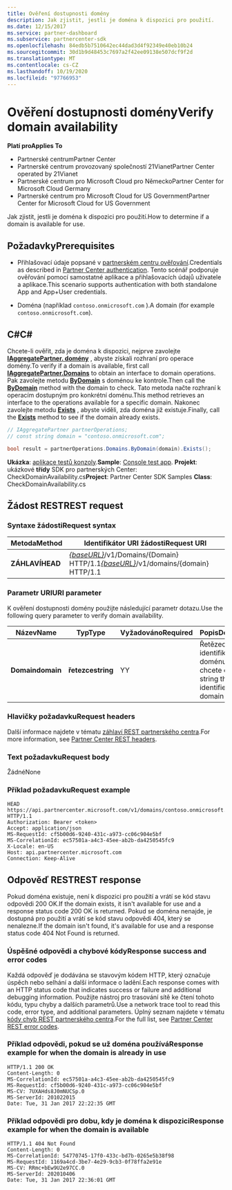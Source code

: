 ```yaml
---
title: Ověření dostupnosti domény
description: Jak zjistit, jestli je doména k dispozici pro použití.
ms.date: 12/15/2017
ms.service: partner-dashboard
ms.subservice: partnercenter-sdk
ms.openlocfilehash: 84edb5b7510642ec44dad3d4f92349e40eb10b24
ms.sourcegitcommit: 30d1b9d48453c7697a2f42ee09138e507dcf9f2d
ms.translationtype: MT
ms.contentlocale: cs-CZ
ms.lasthandoff: 10/19/2020
ms.locfileid: "97766953"
---
```

# <a name="verify-domain-availability"></a><span data-ttu-id="c85c6-103">Ověření dostupnosti domény</span><span class="sxs-lookup"><span data-stu-id="c85c6-103">Verify domain availability</span></span>

<span data-ttu-id="c85c6-104">**Platí pro**</span><span class="sxs-lookup"><span data-stu-id="c85c6-104">**Applies To**</span></span>

- <span data-ttu-id="c85c6-105">Partnerské centrum</span><span class="sxs-lookup"><span data-stu-id="c85c6-105">Partner Center</span></span>
- <span data-ttu-id="c85c6-106">Partnerské centrum provozovaný společností 21Vianet</span><span class="sxs-lookup"><span data-stu-id="c85c6-106">Partner Center operated by 21Vianet</span></span>
- <span data-ttu-id="c85c6-107">Partnerské centrum pro Microsoft Cloud pro Německo</span><span class="sxs-lookup"><span data-stu-id="c85c6-107">Partner Center for Microsoft Cloud Germany</span></span>
- <span data-ttu-id="c85c6-108">Partnerské centrum pro Microsoft Cloud for US Government</span><span class="sxs-lookup"><span data-stu-id="c85c6-108">Partner Center for Microsoft Cloud for US Government</span></span>

<span data-ttu-id="c85c6-109">Jak zjistit, jestli je doména k dispozici pro použití.</span><span class="sxs-lookup"><span data-stu-id="c85c6-109">How to determine if a domain is available for use.</span></span>

## <a name="prerequisites"></a><span data-ttu-id="c85c6-110">Požadavky</span><span class="sxs-lookup"><span data-stu-id="c85c6-110">Prerequisites</span></span>

- <span data-ttu-id="c85c6-111">Přihlašovací údaje popsané v [partnerském centru ověřování](partner-center-authentication.md).</span><span class="sxs-lookup"><span data-stu-id="c85c6-111">Credentials as described in [Partner Center authentication](partner-center-authentication.md).</span></span> <span data-ttu-id="c85c6-112">Tento scénář podporuje ověřování pomocí samostatné aplikace a přihlašovacích údajů uživatele a aplikace.</span><span class="sxs-lookup"><span data-stu-id="c85c6-112">This scenario supports authentication with both standalone App and App+User credentials.</span></span>

- <span data-ttu-id="c85c6-113">Doména (například `contoso.onmicrosoft.com` ).</span><span class="sxs-lookup"><span data-stu-id="c85c6-113">A domain (for example `contoso.onmicrosoft.com`).</span></span>

## <a name="c"></a><span data-ttu-id="c85c6-114">C\#</span><span class="sxs-lookup"><span data-stu-id="c85c6-114">C\#</span></span>

<span data-ttu-id="c85c6-115">Chcete-li ověřit, zda je doména k dispozici, nejprve zavolejte [**IAggregatePartner. domény**](/dotnet/api/microsoft.store.partnercenter.ipartner.domains) , abyste získali rozhraní pro operace domény.</span><span class="sxs-lookup"><span data-stu-id="c85c6-115">To verify if a domain is available, first call [**IAggregatePartner.Domains**](/dotnet/api/microsoft.store.partnercenter.ipartner.domains) to obtain an interface to domain operations.</span></span> <span data-ttu-id="c85c6-116">Pak zavolejte metodu [**ByDomain**](/dotnet/api/microsoft.store.partnercenter.domains.idomaincollection.bydomain) s doménou ke kontrole.</span><span class="sxs-lookup"><span data-stu-id="c85c6-116">Then call the [**ByDomain**](/dotnet/api/microsoft.store.partnercenter.domains.idomaincollection.bydomain) method with the domain to check.</span></span> <span data-ttu-id="c85c6-117">Tato metoda načte rozhraní k operacím dostupným pro konkrétní doménu.</span><span class="sxs-lookup"><span data-stu-id="c85c6-117">This method retrieves an interface to the operations available for a specific domain.</span></span> <span data-ttu-id="c85c6-118">Nakonec zavolejte metodu [**Exists**](/dotnet/api/microsoft.store.partnercenter.domains.idomain.exists) , abyste viděli, zda doména již existuje.</span><span class="sxs-lookup"><span data-stu-id="c85c6-118">Finally, call the [**Exists**](/dotnet/api/microsoft.store.partnercenter.domains.idomain.exists) method to see if the domain already exists.</span></span>

``` csharp
// IAggregatePartner partnerOperations;
// const string domain = "contoso.onmicrosoft.com";

bool result = partnerOperations.Domains.ByDomain(domain).Exists();
```

<span data-ttu-id="c85c6-119">**Ukázka**: [aplikace testů konzoly](console-test-app.md).</span><span class="sxs-lookup"><span data-stu-id="c85c6-119">**Sample**: [Console test app](console-test-app.md).</span></span> <span data-ttu-id="c85c6-120">**Projekt**: ukázkové **třídy** SDK pro partnerských Center: CheckDomainAvailability.cs</span><span class="sxs-lookup"><span data-stu-id="c85c6-120">**Project**: Partner Center SDK Samples **Class**: CheckDomainAvailability.cs</span></span>

## <a name="rest-request"></a><span data-ttu-id="c85c6-121">Žádost REST</span><span class="sxs-lookup"><span data-stu-id="c85c6-121">REST request</span></span>

### <a name="request-syntax"></a><span data-ttu-id="c85c6-122">Syntaxe žádosti</span><span class="sxs-lookup"><span data-stu-id="c85c6-122">Request syntax</span></span>

| <span data-ttu-id="c85c6-123">Metoda</span><span class="sxs-lookup"><span data-stu-id="c85c6-123">Method</span></span>   | <span data-ttu-id="c85c6-124">Identifikátor URI žádosti</span><span class="sxs-lookup"><span data-stu-id="c85c6-124">Request URI</span></span>                                                              |
|----------|--------------------------------------------------------------------------|
| <span data-ttu-id="c85c6-125">**ZÁHLAVÍ**</span><span class="sxs-lookup"><span data-stu-id="c85c6-125">**HEAD**</span></span> | <span data-ttu-id="c85c6-126">[*{baseURL}*](partner-center-rest-urls.md)/v1/Domains/{Domain} HTTP/1.1</span><span class="sxs-lookup"><span data-stu-id="c85c6-126">[*{baseURL}*](partner-center-rest-urls.md)/v1/domains/{domain} HTTP/1.1</span></span> |

### <a name="uri-parameter"></a><span data-ttu-id="c85c6-127">Parametr URI</span><span class="sxs-lookup"><span data-stu-id="c85c6-127">URI parameter</span></span>

<span data-ttu-id="c85c6-128">K ověření dostupnosti domény použijte následující parametr dotazu.</span><span class="sxs-lookup"><span data-stu-id="c85c6-128">Use the following query parameter to verify domain availability.</span></span>

| <span data-ttu-id="c85c6-129">Název</span><span class="sxs-lookup"><span data-stu-id="c85c6-129">Name</span></span>       | <span data-ttu-id="c85c6-130">Typ</span><span class="sxs-lookup"><span data-stu-id="c85c6-130">Type</span></span>       | <span data-ttu-id="c85c6-131">Vyžadováno</span><span class="sxs-lookup"><span data-stu-id="c85c6-131">Required</span></span> | <span data-ttu-id="c85c6-132">Popis</span><span class="sxs-lookup"><span data-stu-id="c85c6-132">Description</span></span>                                   |
|------------|------------|----------|-----------------------------------------------|
| <span data-ttu-id="c85c6-133">**Domain**</span><span class="sxs-lookup"><span data-stu-id="c85c6-133">**domain**</span></span> | <span data-ttu-id="c85c6-134">**řetezce**</span><span class="sxs-lookup"><span data-stu-id="c85c6-134">**string**</span></span> | <span data-ttu-id="c85c6-135">Y</span><span class="sxs-lookup"><span data-stu-id="c85c6-135">Y</span></span>        | <span data-ttu-id="c85c6-136">Řetězec identifikující doménu, kterou chcete ověřit.</span><span class="sxs-lookup"><span data-stu-id="c85c6-136">A string that identifies the domain to check.</span></span> |

### <a name="request-headers"></a><span data-ttu-id="c85c6-137">Hlavičky požadavku</span><span class="sxs-lookup"><span data-stu-id="c85c6-137">Request headers</span></span>

<span data-ttu-id="c85c6-138">Další informace najdete v tématu [záhlaví REST partnerského centra](headers.md).</span><span class="sxs-lookup"><span data-stu-id="c85c6-138">For more information, see [Partner Center REST headers](headers.md).</span></span>

### <a name="request-body"></a><span data-ttu-id="c85c6-139">Text požadavku</span><span class="sxs-lookup"><span data-stu-id="c85c6-139">Request body</span></span>

<span data-ttu-id="c85c6-140">Žádné</span><span class="sxs-lookup"><span data-stu-id="c85c6-140">None</span></span>

### <a name="request-example"></a><span data-ttu-id="c85c6-141">Příklad požadavku</span><span class="sxs-lookup"><span data-stu-id="c85c6-141">Request example</span></span>

```http
HEAD https://api.partnercenter.microsoft.com/v1/domains/contoso.onmicrosoft.com HTTP/1.1
Authorization: Bearer <token>
Accept: application/json
MS-RequestId: cf5b00d6-9240-431c-a973-cc06c904e5bf
MS-CorrelationId: ec57501a-a4c3-45ee-ab2b-da4250545fc9
X-Locale: en-US
Host: api.partnercenter.microsoft.com
Connection: Keep-Alive
```

## <a name="rest-response"></a><span data-ttu-id="c85c6-142">Odpověď REST</span><span class="sxs-lookup"><span data-stu-id="c85c6-142">REST response</span></span>

<span data-ttu-id="c85c6-143">Pokud doména existuje, není k dispozici pro použití a vrátí se kód stavu odpovědi 200 OK.</span><span class="sxs-lookup"><span data-stu-id="c85c6-143">If the domain exists, it isn't available for use and a response status code 200 OK is returned.</span></span> <span data-ttu-id="c85c6-144">Pokud se doména nenajde, je dostupná pro použití a vrátí se kód stavu odpovědi 404, který se nenalezne.</span><span class="sxs-lookup"><span data-stu-id="c85c6-144">If the domain isn't found, it's available for use and a response status code 404 Not Found is returned.</span></span>

### <a name="response-success-and-error-codes"></a><span data-ttu-id="c85c6-145">Úspěšné odpovědi a chybové kódy</span><span class="sxs-lookup"><span data-stu-id="c85c6-145">Response success and error codes</span></span>

<span data-ttu-id="c85c6-146">Každá odpověď je dodávána se stavovým kódem HTTP, který označuje úspěch nebo selhání a další informace o ladění.</span><span class="sxs-lookup"><span data-stu-id="c85c6-146">Each response comes with an HTTP status code that indicates success or failure and additional debugging information.</span></span> <span data-ttu-id="c85c6-147">Použijte nástroj pro trasování sítě ke čtení tohoto kódu, typu chyby a dalších parametrů.</span><span class="sxs-lookup"><span data-stu-id="c85c6-147">Use a network trace tool to read this code, error type, and additional parameters.</span></span> <span data-ttu-id="c85c6-148">Úplný seznam najdete v tématu [kódy chyb REST partnerského centra](error-codes.md).</span><span class="sxs-lookup"><span data-stu-id="c85c6-148">For the full list, see [Partner Center REST error codes](error-codes.md).</span></span>

### <a name="response-example-for-when-the-domain-is-already-in-use"></a><span data-ttu-id="c85c6-149">Příklad odpovědi, pokud se už doména používá</span><span class="sxs-lookup"><span data-stu-id="c85c6-149">Response example for when the domain is already in use</span></span>

```http
HTTP/1.1 200 OK
Content-Length: 0
MS-CorrelationId: ec57501a-a4c3-45ee-ab2b-da4250545fc9
MS-RequestId: cf5b00d6-9240-431c-a973-cc06c904e5bf
MS-CV: 7UXAHds8J0mNUCSp.0
MS-ServerId: 201022015
Date: Tue, 31 Jan 2017 22:22:35 GMT
```

### <a name="response-example-for-when-the-domain-is-available"></a><span data-ttu-id="c85c6-150">Příklad odpovědi pro dobu, kdy je doména k dispozici</span><span class="sxs-lookup"><span data-stu-id="c85c6-150">Response example for when the domain is available</span></span>

```http
HTTP/1.1 404 Not Found
Content-Length: 0
MS-CorrelationId: 54770745-17f0-433c-bd7b-0265e5b38f98
MS-RequestId: 1169a4cd-3be7-4e29-9cb3-0f78ffa2e91e
MS-CV: RRmc+bEw9U2e97CC.0
MS-ServerId: 202010406
Date: Tue, 31 Jan 2017 22:36:01 GMT
```
